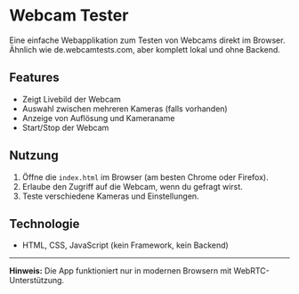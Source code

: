 # Webcam Tester

Eine einfache Webapplikation zum Testen von Webcams direkt im Browser. Ähnlich wie de.webcamtests.com, aber komplett lokal und ohne Backend.

## Features
- Zeigt Livebild der Webcam
- Auswahl zwischen mehreren Kameras (falls vorhanden)
- Anzeige von Auflösung und Kameraname
- Start/Stop der Webcam

## Nutzung
1. Öffne die `index.html` im Browser (am besten Chrome oder Firefox).
2. Erlaube den Zugriff auf die Webcam, wenn du gefragt wirst.
3. Teste verschiedene Kameras und Einstellungen.

## Technologie
- HTML, CSS, JavaScript (kein Framework, kein Backend)

---

**Hinweis:** Die App funktioniert nur in modernen Browsern mit WebRTC-Unterstützung.
